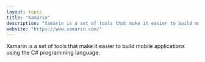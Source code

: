 ```yaml
---
layout: topic
title: "Xamarin"
description: "Xamarin is a set of tools that make it easier to build mobile applications using the C# programming language."
website: "https://www.xamarin.com/"
---
```


Xamarin is a set of tools that make it easier to build mobile applications using the C# programming language.

